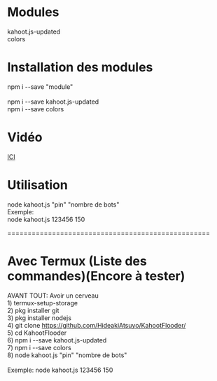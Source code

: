 # Modules

kahoot.js-updated<br>colors

# Installation des modules

npm i --save "module"<br><br>npm i --save kahoot.js-updated<br>npm i --save colors

# Vidéo

[ICI](https://www.youtube.com/watch?v=x8YlhfgFFZA)

# Utilisation

node kahoot.js "pin" "nombre de bots"<br>Exemple:<br>node kahoot.js 123456 150


==================================================

# Avec Termux (Liste des commandes)(Encore à tester)

AVANT TOUT: Avoir un cerveau<br>1) termux-setup-storage<br>2) pkg installer git<br>3) pkg installer nodejs<br>4) git clone https://github.com/HideakiAtsuyo/KahootFlooder/<br>5) cd KahootFlooder<br>6) npm i --save kahoot.js-updated<br>7) npm i --save colors<br>8) node kahoot.js "pin" "nombre de bots"<br><br>Exemple: node kahoot.js 123456 150
